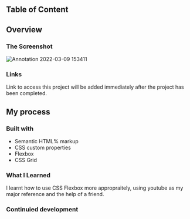## Table of Content 

## Overview 

### The Screenshot 

![Annotation 2022-03-09 153411](https://user-images.githubusercontent.com/67446930/157462679-520cdb99-d244-427d-9f42-ec7e922a45ac.jpg)

### Links 
Link to access this project will be added immediately after the project has been completed.

## My process
### Built with 
- Semantic HTML% markup 
- CSS custom properties 
- Flexbox 
- CSS Grid 

### What I Learned 
I learnt how to use CSS Flexbox more appropraitely, using youtube as my major reference and the help of a friend. 

### Continuied development 

